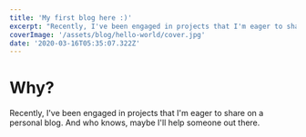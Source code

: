 ```yaml
---
title: 'My first blog here :)'
excerpt: "Recently, I've been engaged in projects that I'm eager to share on a personal blog. And who knows, maybe I'll help someone out there."
coverImage: '/assets/blog/hello-world/cover.jpg'
date: '2020-03-16T05:35:07.322Z'
---
```


# Why?

Recently, I've been engaged in projects that I'm eager to share on a personal blog. And who knows, maybe I'll help someone out there.

